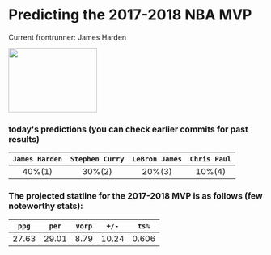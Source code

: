 # Predicting the 2017-2018 NBA MVP
Current frontrunner: James Harden

<img src="http://hechos.com.do/wp-content/uploads/2018/01/hj.png" width="175" height="127">

### today's predictions (you can check earlier commits for past results)

| `James Harden` | `Stephen Curry` | `LeBron James` | `Chris Paul` |
|:---:|:---:|:---:|:---:|
| 40%(1) | 30%(2) | 20%(3) | 10%(4) |

### The projected statline for the 2017-2018 MVP is as follows (few noteworthy stats):

| `ppg` | `per` | `vorp` | `+/-` | `ts%` |
|:---:|:---:|:---:|:---:|:---:|
| 27.63 | 29.01 | 8.79 | 10.24 | 0.606 |